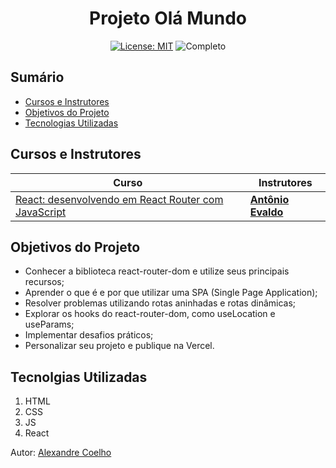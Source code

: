 <h1 align="center"> Projeto Olá Mundo </h1>

<div align="center">

  <a href="https://github.com/coelhoalexandre/projeto-alura-ola-mundo/blob/master/LICENSE" target="_blank"><img src="https://img.shields.io/badge/License-MIT-yellow.svg" alt="License: MIT"></a> <img src="https://img.shields.io/badge/Completo-lightgreen.svg" alt="Completo">

</div>

## Sumário

- [Cursos e Instrutores](#cursos-e-instrutores)
- [Objetivos do Projeto](#objetivos-do-projeto)
- [Tecnologias Utilizadas](#tecnolgias-utilizadas)

## Cursos e Instrutores

|Curso|Instrutores|
|---|---|
|[React: desenvolvendo em React Router com JavaScript](https://cursos.alura.com.br/course/React-desenvolvendo-react-router-javaScript)|[**Antônio Evaldo**](https://github.com/antonio-evaldo)|

## Objetivos do Projeto
- Conhecer a biblioteca react-router-dom e utilize seus principais recursos;
- Aprender o que é e por que utilizar uma SPA (Single Page Application);
- Resolver problemas utilizando rotas aninhadas e rotas dinâmicas;
- Explorar os hooks do react-router-dom, como useLocation e useParams;
- Implementar desafios práticos;
- Personalizar seu projeto e publique na Vercel.

## Tecnolgias Utilizadas
1. HTML
2. CSS
3. JS
4. React

Autor: [Alexandre Coelho](https://github.com/coelhoalexandre)

